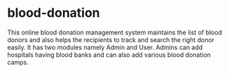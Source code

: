 # blood-donation
This online blood donation management system maintains the list of blood donors and also helps the recipients to track and search the right donor easily. It has two modules namely Admin and User. Admins can add hospitals having blood banks and can also add various blood donation camps.
